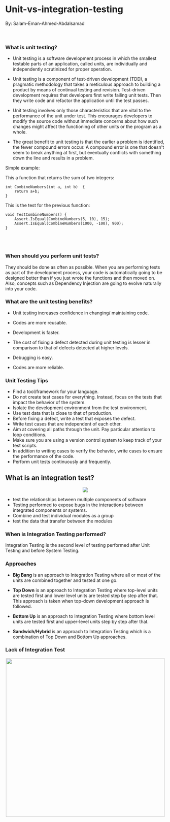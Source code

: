 # Unit-vs-integration-testing
By: Salam-Eman-Ahmed-Abdalsamad
</br>
</br>
</br>


### What is unit testing?
* Unit testing is a software development process in which the smallest testable parts of an application, called units, are individually and independently scrutinized for proper operation.

* Unit testing is a component of test-driven development (TDD), a pragmatic methodology that takes a meticulous approach to building a product by means of continual testing and revision. Test-driven development requires that developers first write failing unit tests. Then they write code and refactor the application until the test passes.

* Unit testing involves only those characteristics that are vital to the performance of the unit under test. This encourages developers to modify the source code without immediate concerns about how such changes might affect the functioning of other units or the program as a whole.


*  The great benefit to unit testing is that the earlier a problem is identified, the fewer compound errors occur. A compound error is one that doesn't seem to break anything at first, but eventually conflicts with something down the line and results in a problem.

Simple example:

This a function that returns the sum of two integers:

```
int CombineNumbers(int a, int b)  {
    return a+b;
}
```


This is the test for the previous function: </br>
```
void TestCombineNumbers() {
    Assert.IsEqual(CombineNumbers(5, 10), 15);
    Assert.IsEqual(CombineNumbers(1000, -100), 900);
}
```


</br>
</br>

### When should you perform unit tests?
They should be done as often as possible. When you are performing tests as part of the development process, your code is automatically going to be designed better than if you just wrote the functions and then moved on. Also, concepts such as Dependency Injection are going to evolve naturally into your code.


### What are the unit testing benefits?

* Unit testing increases confidence in changing/ maintaining code.
* Codes are more reusable.
* Development is faster.
* The cost of fixing a defect detected during unit testing is lesser in comparison to that of defects detected at higher levels.
* Debugging is easy.

* Codes are more reliable.

### Unit Testing Tips
* Find a tool/framework for your language.
* Do not create test cases for everything. Instead, focus on the tests that impact the behavior of the system.
* Isolate the development environment from the test environment.
* Use test data that is close to that of production.
* Before fixing a defect, write a test that exposes the defect.
* Write test cases that are independent of each other.
* Aim at covering all paths through the unit. Pay particular attention to loop conditions.
* Make sure you are using a version control system to keep track of your test scripts.
* In addition to writing cases to verify the behavior, write cases to ensure the performance of the code.
* Perform unit tests continuously and frequently.


## What is an integration test?

<p align="center">
<img src="http://softwaretestingfundamentals.com/wp-content/uploads/2010/12/integrationtesting.jpg">
</p>

* test the relationships between multiple components of software
* Testing performed to expose bugs in the
interactions between integrated components or systems.
* Combine and test individual modules as a group
* test the data that transfer between the modules

### When is Integration Testing performed?  
  Integration Testing is the second level of testing performed after Unit Testing and before System Testing.

### Approaches
  * **Big Bang** is an approach to Integration Testing where all or most of the units are combined together and tested at one go.

  * **Top Down** is an approach to Integration Testing where top-level units are tested first and lower level units are tested step by step after that. This approach is taken when top-down development approach is followed.

  * **Bottom Up**  is an approach to Integration Testing where bottom level units are tested first and upper-level units step by step after that.

  * **Sandwich/Hybrid**  is an approach to Integration Testing which is a combination of Top Down and Bottom Up approaches.

### Lack of Integration Test

<p align="center">
<img style="width:500px" src="https://media.giphy.com/media/3o7rbPDRHIHwbmcOBy/200w.webp">
</p>
